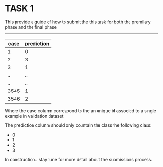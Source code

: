 # TASK 1 

This provide a guide of how to submit the this task for both the premilary phase and the final phase 

--- 




|case|prediction|
|---|---|
|1|0|
|2|3|
|3|1|
|.. | ..|
|.. | ..|
|3545 | 1|
|3546 |2 |


Where the case colunm correspond to the an unique id associed to a single example in validation dataset 


The prediction colunm should only countain the class the following class:

- 0 
- 1 
- 2 
- 3 


In construction.. stay tune for more detail about the submissions process.

